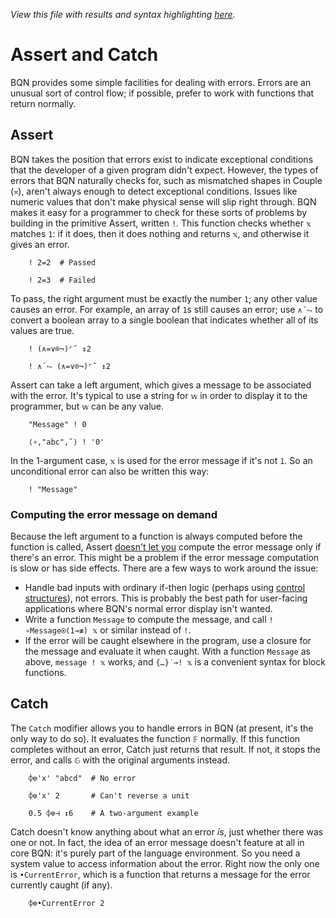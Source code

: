 *View this file with results and syntax highlighting [here](https://saltytine.github.io/BQN/doc/assert.html).*

# Assert and Catch

BQN provides some simple facilities for dealing with errors. Errors are an unusual sort of control flow; if possible, prefer to work with functions that return normally.

## Assert

BQN takes the position that errors exist to indicate exceptional conditions that the developer of a given program didn't expect. However, the types of errors that BQN naturally checks for, such as mismatched shapes in Couple (`≍`), aren't always enough to detect exceptional conditions. Issues like numeric values that don't make physical sense will slip right through. BQN makes it easy for a programmer to check for these sorts of problems by building in the primitive Assert, written `!`. This function checks whether `𝕩` matches `1`: if it does, then it does nothing and returns `𝕩`, and otherwise it gives an error.

        ! 2=2  # Passed

        ! 2=3  # Failed

To pass, the right argument must be exactly the number `1`; any other value causes an error. For example, an array of `1`s still causes an error; use `∧´⥊` to convert a boolean array to a single boolean that indicates whether all of its values are true.

        ! (∧=∨⌾¬)⌜˜ ↕2

        ! ∧´⥊ (∧=∨⌾¬)⌜˜ ↕2

Assert can take a left argument, which gives a message to be associated with the error. It's typical to use a string for `𝕨` in order to display it to the programmer, but `𝕨` can be any value.

        "Message" ! 0

        ⟨∘,"abc",˜⟩ ! '0'

In the 1-argument case, `𝕩` is used for the error message if it's not `1`. So an unconditional error can also be written this way:

        ! "Message"

### Computing the error message on demand

Because the left argument to a function is always computed before the function is called, Assert [doesn't let you](../commentary/problems.md#assert-has-no-way-to-compute-the-error-message) compute the error message only if there's an error. This might be a problem if the error message computation is slow or has side effects. There are a few ways to work around the issue:
- Handle bad inputs with ordinary if-then logic (perhaps using [control structures](control.md)), not errors. This is probably the best path for user-facing applications where BQN's normal error display isn't wanted.
- Write a function `Message` to compute the message, and call `!∘Message⍟(1⊸≢) 𝕩` or similar instead of `!`.
- If the error will be caught elsewhere in the program, use a closure for the message and evaluate it when caught. With a function `Message` as above, `message ! 𝕩` works, and `{…}˙⊸! 𝕩` is a convenient syntax for block functions.

## Catch

The `Catch` modifier allows you to handle errors in BQN (at present, it's the only way to do so). It evaluates the function `𝔽` normally. If this function completes without an error, Catch just returns that result. If not, it stops the error, and calls `𝔾` with the original arguments instead.

        ⌽⎊'x' "abcd"  # No error

        ⌽⎊'x' 2       # Can't reverse a unit

        0.5 ⌽⎊⊣ ↕6    # A two-argument example

Catch doesn't know anything about what an error *is*, just whether there was one or not. In fact, the idea of an error message doesn't feature at all in core BQN: it's purely part of the language environment. So you need a system value to access information about the error. Right now the only one is `•CurrentError`, which is a function that returns a message for the error currently caught (if any).

        ⌽⎊•CurrentError 2
